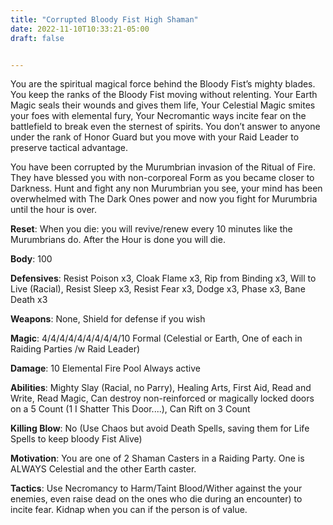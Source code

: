 ```yaml
---
title: "Corrupted Bloody Fist High Shaman"
date: 2022-11-10T10:33:21-05:00
draft: false


---
```


You are the spiritual magical force behind the Bloody Fist’s mighty blades. You keep the ranks of the Bloody Fist moving without relenting. Your Earth Magic seals their wounds and gives them life, Your Celestial Magic smites your foes with elemental fury, Your Necromantic ways incite fear on the battlefield to break even the sternest of spirits. You don’t answer to anyone under the rank of Honor Guard but you move with your Raid Leader to preserve tactical advantage.

You have been corrupted by the Murumbrian invasion of the Ritual of Fire. They have blessed you with non-corporeal Form as you became closer to Darkness. Hunt and fight any non Murumbrian you see, your mind has been overwhelmed with The Dark Ones power and now you fight for Murumbria until the hour is over.

**Reset**: When you die: you will revive/renew every 10 minutes like the Murumbrians do. After the Hour is done you will die.

**Body**: 100

**Defensives**: Resist Poison x3, Cloak Flame x3, Rip from Binding x3, Will to Live (Racial), Resist Sleep x3, Resist Fear x3, Dodge x3, Phase x3, Bane Death x3

**Weapons**: None, Shield for defense if you wish

**Magic**: 4/4/4/4/4/4/4/4/4/10 Formal (Celestial or Earth, One of each in Raiding Parties /w Raid Leader)

**Damage**: 10 Elemental Fire Pool Always active 

**Abilities**: Mighty Slay (Racial, no Parry), Healing Arts, First Aid, Read and Write, Read Magic, Can destroy non-reinforced or magically locked doors on a 5 Count (1 I Shatter This Door....), Can Rift on 3 Count

**Killing Blow**: No (Use Chaos but avoid Death Spells, saving them for Life Spells to keep bloody Fist Alive)

**Motivation**: You are one of 2 Shaman Casters in a Raiding Party. One is ALWAYS Celestial and the other Earth caster.

**Tactics**: Use Necromancy to Harm/Taint Blood/Wither against the your enemies, even raise dead on the ones who die during an encounter) to incite fear. Kidnap when you can if the person is of value.
